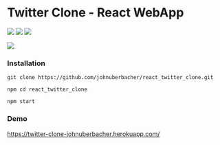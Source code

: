 # Twitter Clone - React WebApp
![](https://img.shields.io/badge/react-%2320232a.svg?style=for-the-badge&logo=react&logoColor=%2361DAFB) ![](https://img.shields.io/badge/bootstrap-%23563D7C.svg?style=for-the-badge&logo=bootstrap&logoColor=white) ![](https://img.shields.io/badge/firebase-%23039BE5.svg?style=for-the-badge&logo=firebase)

<img src="https://i.imgur.com/CG9jjUl.png">

### Installation

```
git clone https://github.com/johnuberbacher/react_twitter_clone.git

npm cd react_twitter_clone

npm start
```

### Demo
https://twitter-clone-johnuberbacher.herokuapp.com/
